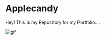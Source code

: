 # Applecandy
Hey! This is my Repository for my Portfolio....

![gif](https://github.com/santhosh-sivakumar/AppleCandy/assets/153372758/b09db0de-825a-4c4c-9fb5-e245d515fb71)
